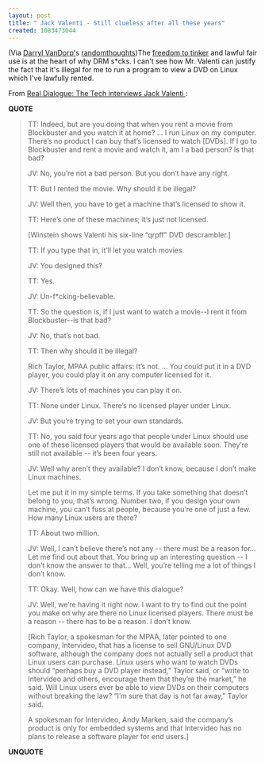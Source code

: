 ```yaml
---
layout: post
title: " Jack Valenti - Still clueless after all these years"
created: 1083473044
---
```

(Via <a href="http://randomthoughts.vandorp.ca/syncato/WK/blog/">Darryl VanDorp'</a>s <a href="http://randomthoughts.vandorp.ca/syncato/WK/blog/840_Real_Dialogue.item">randomthoughts</a>)The <a href="http://www.freedom-to-tinker.com/">freedom to tinker</a>  and lawful fair use is at the heart of why DRM s*cks.  I can't see how Mr. Valenti can justify the fact that it's illegal for me to run a program to view a DVD on Linux which I've lawfully rented.

From <a href="http://www-tech.mit.edu/V124/N20/ValentiIntervie.20f.html">Real Dialogue: The Tech interviews Jack Valenti </a>:
<p><strong>QUOTE</strong></p><blockquote>TT: Indeed, but are you doing that when you rent a movie from Blockbuster and you watch it at home? ... I run Linux on my computer. There&#8217;s no product I can buy that&#8217;s licensed to watch [DVDs]. If I go to Blockbuster and rent a movie and watch it, am I a bad person? Is that bad?

JV: No, you&#8217;re not a bad person. But you don&#8217;t have any right.

TT: But I rented the movie. Why should it be illegal?

JV: Well then, you have to get a machine that&#8217;s licensed to show it.

TT: Here&#8217;s one of these machines; it&#8217;s just not licensed.

[Winstein shows Valenti his six-line &#8220;qrpff&#8221; DVD descrambler.]

TT: If you type that in, it&#8217;ll let you watch movies.

JV: You designed this?

TT: Yes.

JV: Un-f*cking-believable.

TT: So the question is, if I just want to watch a movie--I rent it from Blockbuster--is that bad?

JV: No, that&#8217;s not bad.

TT: Then why should it be illegal?

Rich Taylor, MPAA public affairs: It&#8217;s not. ... You could put it in a DVD player, you could play it on any computer licensed for it.

JV: There&#8217;s lots of machines you can play it on.

TT: None under Linux. There&#8217;s no licensed player under Linux.

JV: But you&#8217;re trying to set your own standards.

TT: No, you said four years ago that people under Linux should use one of these licensed players that would be available soon. They&#8217;re still not available -- it&#8217;s been four years.

JV: Well why aren&#8217;t they available? I don&#8217;t know, because I don&#8217;t make Linux machines.

Let me put it in my simple terms. If you take something that doesn&#8217;t belong to you, that&#8217;s wrong. Number two, if you design your own machine, you can&#8217;t fuss at people, because you&#8217;re one of just a few. How many Linux users are there?

TT: About two million.

JV: Well, I can&#8217;t believe there&#8217;s not any -- there must be a reason for... Let me find out about that. You bring up an interesting question -- I don&#8217;t know the answer to that... Well, you&#8217;re telling me a lot of things I don&#8217;t know.

TT: Okay. Well, how can we have this dialogue?

JV: Well, we&#8217;re having it right now. I want to try to find out the point you make on why are there no Linux licensed players. There must be a reason -- there has to be a reason. I don&#8217;t know.

[Rich Taylor, a spokesman for the MPAA, later pointed to one company, Intervideo, that has a license to sell GNU/Linux DVD software, although the company does not actually sell a product that Linux users can purchase. Linux users who want to watch DVDs should &#8220;perhaps buy a DVD player instead,&#8221; Taylor said, or &#8220;write to Intervideo and others, encourage them that they&#8217;re the market,&#8221; he said. Will Linux users ever be able to view DVDs on their computers without breaking the law? &#8220;I&#8217;m sure that day is not far away,&#8221; Taylor said.

A spokesman for Intervideo, Andy Marken, said the company&#8217;s product is only for embedded systems and that Intervideo has no plans to release a software player for end users.]</blockquote><p><strong>UNQUOTE</strong></p>

